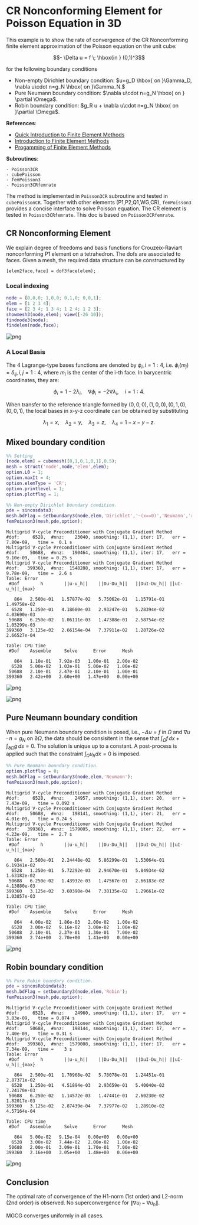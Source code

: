 # CR Nonconforming Element for Poisson Equation in 3D

This example is to show the rate of convergence of the CR Nonconforming finite element approximation of the Poisson equation on the unit cube:

$$- \Delta u = f \; \hbox{in } (0,1)^3$$

for the following boundary conditions
- Non-empty Dirichlet boundary condition: $u=g_D \hbox{ on }\Gamma_D, \nabla u\cdot n=g_N \hbox{ on }\Gamma_N.$
- Pure Neumann boundary condition: $\nabla u\cdot n=g_N \hbox{ on } \partial \Omega$.
- Robin boundary condition: $g_R u + \nabla u\cdot n=g_N \hbox{ on }\partial \Omega$.

**References**:
- [Quick Introduction to Finite Element Methods](femdoc.html)
- [Introduction to Finite Element Methods](http://www.math.uci.edu/~chenlong/226/Ch2FEM.pdf)
- [Progamming of Finite Element Methods](http://www.math.uci.edu/~chenlong/226/Ch3FEMCode.pdf)

**Subroutines**:

    - Poisson3CR
    - cubePoisson
    - femPoisson3
    - Poisson3CRfemrate
    
The method is implemented in `Poisson3CR` subroutine and tested in `cubePoissonCR`. Together with other elements (P1,P2,Q1,WG,CR), `femPoisson3` provides a concise interface to solve Poisson equation. The CR element is tested in `Poisson3CRfemrate`. This doc is based on `Poisson3CRfemrate`.    

## CR Nonconforming Element

We explain degree of freedoms and basis functions for Crouzeix-Raviart nonconforming P1 element on a tetrahedron. The dofs are associated to faces. Given a mesh, the required data structure can be constructured by

    [elem2face,face] = dof3face(elem);
      
### Local indexing      


```matlab
node = [0,0,0; 1,0,0; 0,1,0; 0,0,1];
elem = [1 2 3 4];
face = [2 3 4; 1 3 4; 1 2 4; 1 2 3];
showmesh3(node,elem); view([-26 10]);
findnode3(node);
findelem(node,face);
```


    
![png](Poisson3CRfemrate_files/Poisson3CRfemrate_3_0.png)
    


### A Local Basis

The 4 Lagrange-type bases functions are denoted by $\phi_i, i=1:4$, i.e. $\phi_i(m_j)=\delta _{ij},i,j=1:4$, where $m_i$ is the center of the i-th face. In barycentric coordinates, they are:

$$\phi_i = 1- 2\lambda_i,\quad \nabla \phi_i = -2\nabla \lambda_i,\quad i =1:4.$$

When transfer to the reference triangle formed by $(0,0,0),(1,0,0),(0,1,0),(0,0,1)$, the local bases in x-y-z coordinate can be obtained by substituting 

$$\lambda _1 = x, \quad \lambda _2 = y, \quad \lambda _3 = z, \quad \lambda_4 = 1-x-y-z.$$ 

## Mixed boundary condition


```matlab
%% Setting
[node,elem] = cubemesh([0,1,0,1,0,1],0.5); 
mesh = struct('node',node,'elem',elem);
option.L0 = 1;
option.maxIt = 4;
option.elemType = 'CR';
option.printlevel = 1;
option.plotflag = 1;
```


```matlab
%% Non-empty Dirichlet boundary condition.
pde = sincosdata3;
mesh.bdFlag = setboundary3(node,elem,'Dirichlet','~(x==0)','Neumann','x==0');
femPoisson3(mesh,pde,option);
```

    Multigrid V-cycle Preconditioner with Conjugate Gradient Method
    #dof:     6528,  #nnz:    23040, smoothing: (1,1), iter: 17,   err = 7.80e-09,   time =  0.1 s
    Multigrid V-cycle Preconditioner with Conjugate Gradient Method
    #dof:    50688,  #nnz:   190464, smoothing: (1,1), iter: 17,   err = 9.10e-09,   time = 0.25 s
    Multigrid V-cycle Preconditioner with Conjugate Gradient Method
    #dof:   399360,  #nnz:  1548288, smoothing: (1,1), iter: 17,   err = 9.78e-09,   time =  2.6 s
    Table: Error
     #Dof        h        ||u-u_h||    ||Du-Du_h||   ||DuI-Du_h|| ||uI-u_h||_{max}
    
       864   2.500e-01   1.57877e-02   5.75062e-01   1.15791e-01   1.49758e-02
      6528   1.250e-01   4.18680e-03   2.93247e-01   5.28394e-02   4.03690e-03
     50688   6.250e-02   1.06111e-03   1.47388e-01   2.58754e-02   1.05299e-03
    399360   3.125e-02   2.66154e-04   7.37911e-02   1.28726e-02   2.66527e-04
    
    Table: CPU time
     #Dof    Assemble     Solve      Error      Mesh    
    
       864   1.10e-01   7.92e-03   1.00e-01   2.00e-02
      6528   5.00e-02   1.02e-01   5.00e-02   1.00e-02
     50688   2.10e-01   2.47e-01   2.10e-01   1.00e-01
    399360   2.42e+00   2.60e+00   1.47e+00   0.00e+00
    



    
![png](Poisson3CRfemrate_files/Poisson3CRfemrate_7_1.png)
    



    
![png](Poisson3CRfemrate_files/Poisson3CRfemrate_7_2.png)
    


## Pure Neumann boundary condition

When pure Neumann boundary condition is posed, i.e., $-\Delta u =f$ in $\Omega$ and $\nabla u\cdot n=g_N$ on $\partial \Omega$, the data should be consisitent in the sense that $\int_{\Omega} f \, dx + \int_{\partial \Omega} g \, ds = 0$. The solution is unique up to a constant. A post-process is applied such that the constraint $\int_{\Omega}u_h dx = 0$ is imposed. 


```matlab
%% Pure Neumann boundary condition.
option.plotflag = 0;
mesh.bdFlag = setboundary3(node,elem,'Neumann');
femPoisson3(mesh,pde,option);
```

    Multigrid V-cycle Preconditioner with Conjugate Gradient Method
    #dof:     6528,  #nnz:    24957, smoothing: (1,1), iter: 20,   err = 7.43e-09,   time = 0.092 s
    Multigrid V-cycle Preconditioner with Conjugate Gradient Method
    #dof:    50688,  #nnz:   198141, smoothing: (1,1), iter: 21,   err = 4.01e-09,   time = 0.24 s
    Multigrid V-cycle Preconditioner with Conjugate Gradient Method
    #dof:   399360,  #nnz:  1579005, smoothing: (1,1), iter: 22,   err = 4.23e-09,   time =  2.7 s
    Table: Error
     #Dof        h        ||u-u_h||    ||Du-Du_h||   ||DuI-Du_h|| ||uI-u_h||_{max}
    
       864   2.500e-01   2.24448e-02   5.86299e-01   1.53064e-01   6.19341e-02
      6528   1.250e-01   5.72292e-03   2.94670e-01   5.84934e-02   1.63182e-02
     50688   6.250e-02   1.43932e-03   1.47567e-01   2.66183e-02   4.13880e-03
    399360   3.125e-02   3.60390e-04   7.38135e-02   1.29661e-02   1.03857e-03
    
    Table: CPU time
     #Dof    Assemble     Solve      Error      Mesh    
    
       864   4.00e-02   1.86e-03   2.00e-02   1.00e-02
      6528   3.00e-02   9.16e-02   3.00e-02   1.00e-02
     50688   2.10e-01   2.37e-01   1.30e-01   7.00e-02
    399360   2.74e+00   2.70e+00   1.41e+00   0.00e+00
    



    
![png](Poisson3CRfemrate_files/Poisson3CRfemrate_9_1.png)
    


## Robin boundary condition


```matlab
%% Pure Robin boundary condition.
pde = sincosRobindata3;
mesh.bdFlag = setboundary3(node,elem,'Robin');
femPoisson3(mesh,pde,option);
```

    Multigrid V-cycle Preconditioner with Conjugate Gradient Method
    #dof:     6528,  #nnz:    24960, smoothing: (1,1), iter: 17,   err = 3.83e-09,   time = 0.074 s
    Multigrid V-cycle Preconditioner with Conjugate Gradient Method
    #dof:    50688,  #nnz:   198144, smoothing: (1,1), iter: 17,   err = 7.40e-09,   time = 0.31 s
    Multigrid V-cycle Preconditioner with Conjugate Gradient Method
    #dof:   399360,  #nnz:  1579008, smoothing: (1,1), iter: 17,   err = 7.34e-09,   time =    3 s
    Table: Error
     #Dof        h        ||u-u_h||    ||Du-Du_h||   ||DuI-Du_h|| ||uI-u_h||_{max}
    
       864   2.500e-01   1.70968e-02   5.78078e-01   1.24451e-01   2.87371e-02
      6528   1.250e-01   4.51894e-03   2.93659e-01   5.40040e-02   7.24170e-03
     50688   6.250e-02   1.14572e-03   1.47441e-01   2.60230e-02   1.82017e-03
    399360   3.125e-02   2.87439e-04   7.37977e-02   1.28910e-02   4.57164e-04
    
    Table: CPU time
     #Dof    Assemble     Solve      Error      Mesh    
    
       864   5.00e-02   9.15e-04   0.00e+00   0.00e+00
      6528   3.00e-02   7.44e-02   2.00e-02   1.00e-02
     50688   2.00e-01   3.09e-01   1.70e-01   7.00e-02
    399360   2.16e+00   3.05e+00   1.48e+00   0.00e+00
    



    
![png](Poisson3CRfemrate_files/Poisson3CRfemrate_11_1.png)
    


## Conclusion


The optimal rate of convergence of the H1-norm (1st order) and L2-norm (2nd order) is observed. No superconvergence for $\|\nabla u_I - \nabla u_h\|$.

MGCG converges uniformly in all cases.
